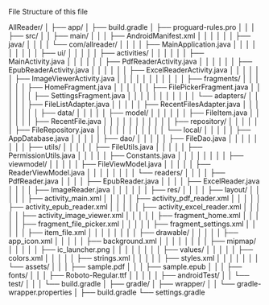 File Structure of this file


AllReader/
│
├── app/
│   ├── build.gradle
│   ├── proguard-rules.pro
│   │
│   ├── src/
│   │   ├── main/
│   │   │   ├── AndroidManifest.xml
│   │   │
│   │   │   ├── java/
│   │   │   │   └── com/allreader/
│   │   │   │       ├── MainApplication.java
│   │   │   │       │
│   │   │   │       ├── ui/
│   │   │   │       │   ├── activities/
│   │   │   │       │   │   ├── MainActivity.java
│   │   │   │       │   │   ├── PdfReaderActivity.java
│   │   │   │       │   │   ├── EpubReaderActivity.java
│   │   │   │       │   │   ├── ExcelReaderActivity.java
│   │   │   │       │   │   ├── ImageViewerActivity.java
│   │   │   │       │   │
│   │   │   │       │   ├── fragments/
│   │   │   │       │   │   ├── HomeFragment.java
│   │   │   │       │   │   ├── FilePickerFragment.java
│   │   │   │       │   │   ├── SettingsFragment.java
│   │   │   │       │   │
│   │   │   │       │   └── adapters/
│   │   │   │       │       ├── FileListAdapter.java
│   │   │   │       │       ├── RecentFilesAdapter.java
│   │   │   │
│   │   │   │       ├── data/
│   │   │   │       │   ├── model/
│   │   │   │       │   │   ├── FileItem.java
│   │   │   │       │   │   ├── RecentFile.java
│   │   │   │       │   │
│   │   │   │       │   ├── repository/
│   │   │   │       │   │   ├── FileRepository.java
│   │   │   │       │   │
│   │   │   │       │   └── local/
│   │   │   │       │       ├── AppDatabase.java
│   │   │   │       │       ├── dao/
│   │   │   │       │           ├── FileDao.java
│   │   │   │
│   │   │   │       ├── utils/
│   │   │   │       │   ├── FileUtils.java
│   │   │   │       │   ├── PermissionUtils.java
│   │   │   │       │   ├── Constants.java
│   │   │   │
│   │   │   │       ├── viewmodel/
│   │   │   │       │   ├── FileViewModel.java
│   │   │   │       │   ├── ReaderViewModel.java
│   │   │   │
│   │   │   │       └── readers/
│   │   │   │           ├── PdfReader.java
│   │   │   │           ├── EpubReader.java
│   │   │   │           ├── ExcelReader.java
│   │   │   │           ├── ImageReader.java
│   │   │
│   │   │   ├── res/
│   │   │   │   ├── layout/
│   │   │   │   │   ├── activity_main.xml
│   │   │   │   │   ├── activity_pdf_reader.xml
│   │   │   │   │   ├── activity_epub_reader.xml
│   │   │   │   │   ├── activity_excel_reader.xml
│   │   │   │   │   ├── activity_image_viewer.xml
│   │   │   │   │   ├── fragment_home.xml
│   │   │   │   │   ├── fragment_file_picker.xml
│   │   │   │   │   ├── fragment_settings.xml
│   │   │   │   │   ├── item_file.xml
│   │   │   │
│   │   │   │   ├── drawable/
│   │   │   │   │   ├── app_icon.xml
│   │   │   │   │   ├── background.xml
│   │   │   │
│   │   │   │   ├── mipmap/
│   │   │   │   │   ├── ic_launcher.png
│   │   │   │
│   │   │   │   ├── values/
│   │   │   │   │   ├── colors.xml
│   │   │   │   │   ├── strings.xml
│   │   │   │   │   ├── styles.xml
│   │   │   │
│   │   │   └── assets/
│   │   │       ├── sample.pdf
│   │   │       ├── sample.epub
│   │   │       ├── fonts/
│   │   │           ├── Roboto-Regular.ttf
│   │   │
│   │   ├── androidTest/
│   │   └── test/
│   │
│   └── build.gradle
│
├── gradle/
│   ├── wrapper/
│   │   └── gradle-wrapper.properties
│
├── build.gradle
└── settings.gradle
